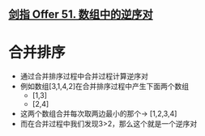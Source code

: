 [剑指 Offer 51. 数组中的逆序对](https://leetcode-cn.com/problems/shu-zu-zhong-de-ni-xu-dui-lcof/)
---
# 合并排序

* 通过合并排序过程中合并过程计算逆序对
* 例如数组[3,1,4,2]在合并排序过程中产生下面两个数组
    * [1,3]
    * [2,4]
* 这两个数组合并每次取两边最小的那个-> [1,2,3,4]
* 而在合并过程中我们发现3>2，那么这个就是一个逆序对